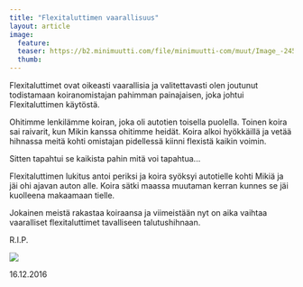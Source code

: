 ```yaml
---
title: "Flexitaluttimen vaarallisuus"
layout: article
image:
  feature:
  teaser: https://b2.minimuutti.com/file/minimuutti-com/muut/Image_-245px.jpg
  thumb:
---
```


Flexitaluttimet ovat oikeasti vaarallisia ja valitettavasti olen joutunut todistamaan koiranomistajan pahimman painajaisen, joka johtui Flexitaluttimen käytöstä.

Ohitimme lenkilämme koiran, joka oli autotien toisella puolella. Toinen koira sai raivarit, kun Mikin kanssa ohitimme heidät. Koira alkoi hyökkäillä ja vetää hihnassa meitä kohti omistajan pidellessä kiinni flexistä kaikin voimin.

Sitten tapahtui se kaikista pahin mitä voi tapahtua...

Flexitaluttimen lukitus antoi periksi ja koira syöksyi autotielle kohti Mikiä ja jäi ohi ajavan auton alle. Koira sätki maassa muutaman kerran kunnes se jäi kuolleena makaamaan tielle.

Jokainen meistä rakastaa koiraansa ja viimeistään nyt on aika vaihtaa vaaralliset flexitaluttimet tavalliseen talutushihnaan.

R.I.P.

![](https://dl.dropboxusercontent.com/sh/ea1wtnz7z734o12/AABiB5VA9n9xYcshKgImXR5za/blogi/Image.jpg)

16.12.2016
